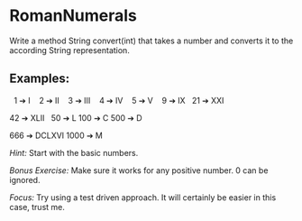 # RomanNumerals
Write a method String convert(int) that takes a number and converts it to the according String representation.

## Examples:

  1 ➔ I
   2 ➔ II
   3 ➔ III
   4 ➔ IV
   5 ➔ V
   9 ➔ IX
  21 ➔ XXI

  42 ➔ XLII
  50 ➔ L
100 ➔ C
500 ➔ D

666 ➔ DCLXVI
1000 ➔ M

*Hint:* Start with the basic numbers.

*Bonus Exercise:* Make sure it works for any positive number. 0 can be ignored.

*Focus:* Try using a test driven approach. It will certainly be easier in this case, trust me.
